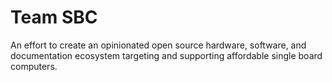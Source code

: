 # Team SBC

An effort to create an opinionated open source hardware, software, and documentation ecosystem targeting and supporting affordable single board computers.
